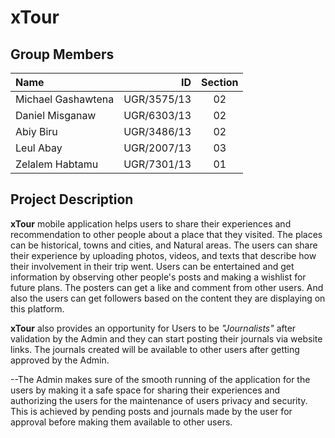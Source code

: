 # xTour

## Group Members
Name | ID | Section
| :--- | ---: | :---:
Michael Gashawtena  | UGR/3575/13 | 02
Daniel Misganaw  | UGR/6303/13 | 02
Abiy Biru  | UGR/3486/13 | 02
Leul Abay  | UGR/2007/13 | 03
Zelalem Habtamu  | UGR/7301/13 | 01

## Project Description

**xTour** mobile application helps users to share their experiences and recommendation to other people about a place that they visited. The places can be historical, towns and cities, and Natural areas. The users can share their experience by uploading photos, videos, and texts that describe how their involvement in their trip went. Users can be entertained and get information by observing other people's posts and making a wishlist for future plans. The posters can get a like and comment from other users. And also the users can get followers based on the content they are displaying on this platform.

**xTour** also provides an opportunity for Users to be *"Journalists"* after validation by the Admin and they can start posting their journals via website links. The journals created will be available to other users after getting approved by the Admin.

--The Admin makes sure of the smooth running of the application for the users by making it a safe space for sharing their experiences and authorizing the users for the maintenance of users privacy and security. This is achieved by pending posts and journals made by the user for approval before making them available to other users.
